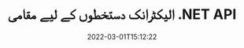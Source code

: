 ---
############################# Static ############################
layout: "product"
date: 2022-03-01T15:12:22
draft: false
#operation: 
#signaturetype: 
#fileformat: 
#productName: Java
lang: ur
#productCode: java
#otherformats: 
#breadcrumb: Put  signature on  for Java
product: "Signature"
product_tag: "signature"
platform: ".NET"
platform_tag: "net"

############################# Head ############################
head_title: ".NET ڈیجیٹل دستخط API - الیکٹرانک سائن پی ڈی ایف ورڈ ایکسل امیجز"
head_description: "C# .NET ڈیجیٹل دستخط API، PDF، Word، Excel اسپریڈشیٹ، پاورپوائنٹ، تصاویر اور گرافکس دستاویز فارمیٹس پر الیکٹرانک طور پر دستخط کرنے کے لیے eSignature لائبریری۔"

############################# Header ############################
title: "الیکٹرانک دستخطوں کے لیے مقامی .NET API"
description: "دستاویز کے فارمیٹس میں ڈیجیٹل دستخط شامل کریں اور .NET ایپلی کیشنز میں مشہور eSignature کی اقسام (ٹیکسٹ، امیج، QR-Code، Barcode، Stamp، اور Metadata) کو لاگو کریں۔"
button:
    enable: true

############################# SubMenu ############################
submenu:
    enable: true
    
    left:
        img_alt: "GroupDocs.Signature for .NET"
        image: "https://www.groupdocs.cloud/templates/groupdocs/images/product-logos/groupdocs-signature-net.png"
        product: "GroupDocs.Signature"
        platform: ".NET"

    middle:
        button:
            # button loop
            - link: "#overview"
              text: "جائزہ"

            # button loop
            - link: "#features"
              text: "خصوصیات"

            # button loop
            - link: "#support"
              text: "حمایت"

            # button loop
            - link: "https://products.groupdocs.app/signature"
              text: "لائیو ڈیمو"

            # button loop
            - link: "https://purchase.groupdocs.com/pricing/signature/net"
              text: "قیمتوں کا تعین"

    right:
        link_download: "https://downloads.groupdocs.com/signature"
        link_learn: "https://docs.groupdocs.com/signature/net/"
        link_buy: "https://purchase.groupdocs.com"

############################# Overview ############################
overview:
    enable: true
    content: |
      C#، ASP.NET اور دیگر .NET پر مبنی ٹیکنالوجیز میں ایپلی کیشنز بنانے کے لیے .NET API کے لیے GroupDocs.Signature کا استعمال کریں، جو آپ کو ڈیجیٹل کاروباری دستاویزات جیسے کہ PDF، Microsoft Word، Excel اسپریڈشیٹ، PowerPoint پریزنٹیشنز، تصاویر، OpenDocument اور دیگر انڈسٹری معیاری فائل فارمیٹس بغیر کسی اضافی سافٹ ویئر کو انسٹال کرنے کی ضرورت کے۔ یہ الیکٹرانک دستخطی لائبریری کام کرنے کے لیے آسان ہے اور .NET ڈویلپرز آسانی سے اپنی ایپلی کیشنز میں جدید ڈیجیٹل دستخطی خصوصیات شامل کر سکتے ہیں، جو صارفین کو مقبول دستاویز فارمیٹس سے محفوظ طریقے سے دستخط کرنے، تلاش کرنے اور ای-دستخطوں کی تصدیق کرنے کے لیے بااختیار بنا سکتے ہیں۔ یہ متن، تصویر، بارکوڈ، کیو آر کوڈ، فارم فیلڈ، سٹیمپ اور میٹا ڈیٹا جیسے مختلف قسم کے دستخطوں کو نافذ کرنے میں معاونت کرتا ہے۔  

      دستاویز کے دستخط API آپ کو ایک فلیش میں دستاویز پر اپنے مطلوبہ دستخطوں کو تلاش کرنے کے لیے آسان اور جدید تلاش کے اختیارات کے ساتھ بااختیار بناتا ہے۔ اس خصوصیت سے بھرپور دستاویز پر دستخط کرنے والے API کے ساتھ دستخطی اسٹائلنگ، ظاہری شکل کا انتظام اور دستخطی خصوصیات کو اپنی مرضی کے مطابق بنانے کے اختیارات جیسے کہ طول و عرض، شیڈو، الائنمنٹ اور بہت کچھ بھی قابل عمل ہے۔  

      .NET کے لیے GroupDocs.Signature کسی بھی ترقیاتی ماحول میں استعمال کیا جا سکتا ہے جو .NET پلیٹ فارم کو سپورٹ کرتا ہو۔ یہ تمام .NET پر مبنی زبانوں کے ساتھ مطابقت رکھتا ہے اور مقبول آپریٹنگ سسٹم (ونڈوز، لینکس، MacOS) کو سپورٹ کرتا ہے جہاں مونو یا .NET فریم ورک (بشمول .NET کور) انسٹال کیے جا سکتے ہیں۔
    tabs:
      enable: true
      
      ## TAB ONE ##
      tab_one:
        description: |
          ذیل میں .NET کے لیے GroupDocs.Signature کا ایک جائزہ ہے:
      
        left:
          enable: true
          icon: "fab fa-html5"
          title: "دستخط کی اقسام"
          content: |
            * ٹیکسٹ دستخط
            * تصویری دستخط
            * ڈیجیٹل دستخط
            * QR-Code دستخط
            * بارکوڈ دستخط
            * اسٹیمپ دستخط
            * میٹا ڈیٹا دستخط
      
      ## TAB TWO ##
      tab_two:
        description: |
          .NET کے لیے GroupDocs.Signature تمام مقبول [دستاویزی فائل فارمیٹس](https://docs.groupdocs.com/signature/net/supported-document-formats/) دیکھنے کی حمایت کرتا ہے۔ کوڈ کی صرف چند سطروں کے ساتھ، اپنی .NET ایپلیکیشنز میں پی ڈی ایف دستخط، مائیکروسافٹ آفس ورڈ، ایکسل اسپریڈشیٹ، امیج، ایچ ٹی ایم ایل، آؤٹ لک ای میل، ون نوٹ، پروجیکٹ اور گرافکس دیکھنے کی صلاحیتیں شامل کریں۔

        left:
          enable: true
          table:
            # table loop
            - title: "Microsoft Office"
              content: |
                * **Word:** DOC, DOCX, DOCM, DOT, DOTX, DOTM, RTF, TXT
                * **Excel:** XLS, XLSX, XLSM, XLSB, XLTM, XLT, XLTM, XLTX, XLAM, SXC, SpreadsheetML
                * **PowerPoint:** PPT, PPTX, PPS, PPSX, PPSM, POT, POTM, POTX, PPTM

        right:
          enable: true
          table:
            # table loop
            - title: "Images & Other Formats"
              content: |
                * **امیجز**: JPG, BMP, PNG, TIFF, GIF, DCM, WEBP
                * **OpenDocument**: ODT, OTT, OTS, ODS, ODP, OTP, ODG
                * **Jpeg2000**: JP2, JPF, JPX, J2K, J2C, JPM
                * **میٹا فائلز**: EMF, WMF, CMX
                * **پورٹیبل**: PDF
                * **توسیع پذیر ویکٹر گرافکس**: CDR, SVG
                * **Adobe Photoshop**: PSD
                * **دوسرے**: DJVU

      ## TAB THREE ##
      tab_three:
        description: |
          .NET کے لیے GroupDocs.Signature درج ذیل آپریٹنگ سسٹمز، فریم ورکس اور پیکیج مینیجرز کو سپورٹ کرتا ہے:
        
        left:
          enable: true
          table:
            # table loop
            - icon: "fab fa-windows"
              title: "آپریٹنگ سسٹمز"
              content: |
                * Windows Desktop
                * Windows Server
                * Windows Azure
                * Linux
                * MacOS

            # table loop
            - icon: "fas fa-code"
              title: "تعاون یافتہ فریم ورک"
              content: |
                * .NET Framework 2.0 or higher
                * Mono Framework 1.2 or higher
                * .NET Standard 2.0
                * .NET Core 2.0
                * .NET Core 2.1

        right:
          enable: true
          table:
            # table loop
            - icon: "fas fa-box"
              title: "پیکیج مینیجر"
              content: |
                * NuGet

            # table loop
            - icon: "fas fa-tools"
              title: "ترقیاتی ماحول"
              content: |
                * Microsoft Visual Studio
                * Xamarin.Android
                * Xamarin.IOS
                * Xamarin.Mac
                * MonoDevelop

############################# Features ############################
features:
    enable: true
    title: ".NET خصوصیات کے لیے GroupDocs.Signature"

    feature:
      # feature loop
      - icon: "fas fa-copy"
        content: "تائید شدہ دستاویز فارمیٹس سے ای دستخط بنائیں، تلاش کریں، اپ ڈیٹ کریں، چھپائیں، تصدیق کریں اور حذف کریں"

      # feature loop
      - icon: "fas fa-eye"
        content: "ایکسل اسپریڈشیٹ کے لیے XML ایڈوانسڈ الیکٹرانک دستخط (XAdES) کی وضاحت کریں"

      # feature loop
      - icon: "fas fa-bolt"
        content: "QR-Code، BarCode اور تصویری دستخطوں کے ساتھ دستخط شدہ دستاویزات سے تصویری مواد بازیافت کریں۔"
      
      # feature loop
      - icon: "fas fa-file-powerpoint"
        content: "متن یا تصویری دستخط کے لیے اونچائی، چوڑائی، حاشیہ اور سیدھ سیٹ کریں اور مخصوص صفحہ پر رکھیں"

      # feature loop
      - icon: "fas fa-code"
        content: "پاورپوائنٹ پریزنٹیشن دستاویزات تلاش کریں، تصدیق کریں اور ڈیجیٹل طور پر دستخط کریں۔"

      # feature loop
      - icon: "fas fa-cloud"
        content: "مقامی ٹیکسٹ واٹر مارکس کے ساتھ ورڈ پروسیسنگ دستاویز فارمیٹس پر دستخط کریں۔"

      # feature loop
      - icon: "fas fa-remove-format"
        content: "مستطیل ڈاک ٹکٹ کے دستخط کی اقسام کے لیے گول کونوں کی حمایت کرتا ہے۔"

      # feature loop
      - icon: "fas fa-comment-slash"
        content: "مخصوص ایکسل شیٹ پر متن یا تصویری دستخط لگائیں یا تمام شیٹس پر eSignature سیٹ کریں۔"

      # feature loop
      - icon: "fas fa-location-arrow"
        content: "ایکسل شیٹ میں متن یا تصویری دستخط رکھنے کے لیے مخصوص قطار اور کالم نمبر کی وضاحت کریں"

      # feature loop
      - icon: "fas fa-border-all"
        content: "مائیکروسافٹ پاورپوائنٹ میں ٹیکسٹ دستخط پر شیڈو لگائیں اور اس کا رنگ، زاویہ اور شفافیت ترتیب دیں۔"

      # feature loop
      - icon: "fas fa-wrench"
        content: "ایکسل شیٹس کے لیے ٹیکسٹ دستخط بارڈر اسٹائلز اور فونٹ کے اختیارات کو ترتیب دیں۔"

      # feature loop
      - icon: "fas fa-columns"
        content: "تصویری دستخط کی قسم سیٹ کریں، جیسے گول یا مربع اور حاشیہ ترتیب دیں، فونٹ کا رنگ، گردش"

      # feature loop
      - icon: "fas fa-file-word"
        content: "دستخطی لائن کے ساتھ دستاویزات، اسپریڈشیٹ اور پی ڈی ایف فائل پر ڈیجیٹل سرٹیفکیٹ لگائیں۔"

      # feature loop
      - icon: "fas fa-envelope"
        content: "رنگ کی ترتیبات کو انجام دیں، ٹیکسٹ دستخط میں شفافیت اور گردش کا اطلاق کریں۔"

      # feature loop
      - icon: "fas fa-print"
        content: "چمک اور گرے اسکیل کے اختیارات کو ترتیب دیں اور تصویر میں تصویری دستخط کے انڈینٹیشن کی وضاحت کریں"

      # feature loop
      - icon: "fas fa-file-archive"
        content: "کسٹم آبجیکٹ کو ایمبیڈ کریں، پی ڈی ایف دستاویز کی سیریلائز کے ساتھ ساتھ انکرپٹ اور ڈیکرپٹ میٹا ڈیٹا دستخطی اقدار"

      # feature loop
      - icon: "fas fa-lock"
        content: "PDF دستاویزات سے ڈیجیٹل دستخطوں کی ظاہری شکل کو چھپائیں، ہٹائیں یا حسب ضرورت بنائیں"

      # feature loop
      - icon: "fas fa-file-code"
        content: "ڈیجیٹل فارم فیلڈ کے ساتھ پی ڈی ایف دستاویزات پر دستخط کریں، اور تصویر، تشریح، اسٹیکر یا واٹر مارک کے بطور ٹیکسٹ دستخط کریں۔"
      
      # feature loop
      - icon: "fas fa-fill-drip"
        content: "ایم ایس ورڈ اور پی ڈی ایف دستاویزات کے فارم فیلڈز میں ٹیکسٹ دستخط رکھیں"

      # feature loop
      - icon: "fas fa-file-excel"
        content: "ورڈ فائلوں کے لیے دستخط یا eSignature کی توسیعی تصدیق کے لیے دستاویزات کے صوابدیدی صفحات کی وضاحت کریں"

      # feature loop
      - icon: "fas fa-heading"
        content: "دستخط شدہ تصویری فائل کو مختلف فارمیٹ میں محفوظ کریں اور دستخط شدہ اسپریڈ شیٹ کو بطور تصویر یا ملٹی پیج TIFF برآمد کریں۔"

      # feature loop
      - icon: "fas fa-project-diagram"
        content: "دستخط شدہ فائلوں کو پاس ورڈ تفویض، ترمیم اور ہٹائیں اور پاس ورڈ سے محفوظ فائلوں پر eSignature کا اطلاق کریں"

      # feature loop
      - icon: "fas fa-cube"
        content: "ای سائن ورک شیٹس، پاورپوائنٹ سلائیڈز، ورڈ دستاویزات اور میٹا ڈیٹا میں حسب ضرورت اشیاء کے ساتھ تصاویر"

      # feature loop
      - icon: "fab fa-uncharted"
        content: "ٹھوس، ساخت، لکیری گریڈینٹ اور ریڈیل گریڈینٹ کے طور پر دستخطی برش کی طرزیں ترتیب دیں"

      # feature loop
      - icon: "fab fa-uncharted"
        content: "کسٹم انکرپٹڈ QR-Code ٹیکسٹ یا ڈیٹا کے ساتھ دستاویزات پر دستخط کریں۔"

      # feature loop
      - icon: "fab fa-uncharted"
        content: "تصویری دستاویز کے بطور DjVu فارمیٹ کے ساتھ فائلوں کو تلاش اور سائن کریں۔"

      # feature loop
      - icon: "fab fa-uncharted"
        content: "فائل یو آر ایل کے ذریعے دستاویز کی معلومات نکالیں، جیسے صفحہ شمار"

      # feature loop
      - icon: "fab fa-uncharted"
        content: "CorelDraw فائلوں کو تصویری دستاویزات کے طور پر تلاش، دستخط اور تصدیق کریں۔"

      # feature loop
      - icon: "fab fa-uncharted"
        content: "میٹا ڈیٹا میں ذخیرہ شدہ یا حذف شدہ دستخط کی معلومات کی تاریخ رکھیں"

      # feature loop
      - icon: "fab fa-uncharted"
        content: "کیو آر کوڈ میں کسٹم ڈیٹا آبجیکٹ، وی کارڈ یا ای میل آبجیکٹ شامل کریں اور پی ڈی ایف فائلوں میں انکرپٹڈ کیو آر کوڈ کی تصدیق کریں"

    more_feature:
      # more_feature_loop
      - title: "آسانی سے ڈیجیٹل دستخط شامل کریں۔"
        content: |
          .NET API کے لیے GroupDocs.Signature آپ کو معاون فائل فارمیٹس میں مختلف قسم کے دستخط شامل کرنے کی اجازت دیتا ہے۔ دستخط کی اقسام، جیسے کہ ٹیکسٹ، امیج، ڈیجیٹل، سٹیمپ، کیو آر کوڈ، بارکوڈ، اور میٹا ڈیٹا کو .NET کے لیے GroupDocs.Signature کا استعمال کرتے ہوئے لاگو کیا جا سکتا ہے۔ مندرجہ ذیل کوڈ کی مثال سے پتہ چلتا ہے کہ پی ڈی ایف دستاویز میں ٹیکسٹ دستخط کو کیسے لاگو کیا جائے:

          ```cs
          using (Signature signature = new Signature("D:\\sample.pdf"))
          {
          TextSignOptions options = new TextSignOptions("John Smith")
          {
          // متن کا رنگ مقرر کریں
          ForeColor = Color.Red
          };
          // فائل میں دستاویز پر دستخط کریں۔
          signature.Sign("D:\\signed.pdf", options);
          }
          ```

      # more_feature_loop
      - title: "تائید شدہ بارکوڈ دستخط کی اقسام"
        content: |
          ہمارا دستخطی ہیرا پھیری API آپ کو معاون دستاویز فارمیٹس پر بارکوڈ دستخط لاگو کرنے کی خصوصیت پیش کرتا ہے۔ .NET کے لیے GroupDocs.Signature مختلف بارکوڈ اقسام کو سپورٹ کرتا ہے، جیسے Code128, Code39Extended, Code39Standard, EAN14, EAN8, ITF14, UPCA, اور UPCE۔ تمام رجسٹرڈ بارکوڈ اقسام کو سپورٹ کرنے کے لیے "AllTypes" نامی ایک جامد آبجیکٹ بھی فراہم کی جاتی ہے۔

      # more_feature_loop
      - title: "دستخط اور سرٹیفکیٹ تلاش کریں۔"
        content: |
          GroupDocs.Signature for .NET API، آپ کو ورڈ دستاویزات، ایکسل اسپریڈ شیٹس، اور پی ڈی ایف فائلوں سے ڈیجیٹل سرٹیفکیٹ تلاش کرنے کی اجازت دیتا ہے۔ آپ سسٹم میں رجسٹرڈ تمام ڈیجیٹل سرٹیفکیٹ بھی حاصل کر سکتے ہیں۔ .NET API کے لیے GroupDocs.Signature کا استعمال کرتے ہوئے میٹا ڈیٹا کے دستخطوں کو Word دستاویزات، ایکسل اسپریڈشیٹ، تصاویر اور پی ڈی ایف فائلوں میں بھی تلاش کیا جا سکتا ہے۔  

          .NET API کے لیے GroupDocs.Signature کے ذریعے، آپ کسی بھی دستاویز، پریزنٹیشن، اسپریڈشیٹ، تصویر کے ساتھ ساتھ PDF فائل میں QR-Code اور Barcode دستخط تلاش کر سکتے ہیں، اور تلاش کی پیشرفت حاصل کر سکتے ہیں۔ آپ QR-Code Signature کے ساتھ دستخط شدہ دستاویزات سے حسب ضرورت ڈیٹا آبجیکٹ بھی تلاش کر سکتے ہیں۔

      # more_feature_loop
      - title: "بارکوڈ کے لیے اعلی درجے کی تلاش کے اختیارات"
        content: |
          آپ GroupDocs.Signature for.NET API کے ذریعے اپنے مطلوبہ بارکوڈ کو بہت آسانی سے تلاش اور تلاش کر سکتے ہیں، کیونکہ ہمارا دستخط API جدید تلاش کے اختیارات پیش کرتا ہے۔ یہ آپ کو کسی خاص صفحہ پر بارکوڈ تلاش کرنے، کسی دستاویز میں تلاش کرنے، تلاش کرنے کے لیے مختلف صفحات کی وضاحت کرنے (پہلا، آخری، برابر، طاق)، مخصوص انکوڈنگ قسم کے بارکوڈ کی تلاش، مخصوص ٹیکسٹ سٹرنگ کی بنیاد پر بارکوڈ تلاش کرنے، یا بار کوڈ تلاش کرنے کے قابل بناتے ہیں۔ "contains" آپشن والی سٹرنگ کی بنیاد پر۔

############################# Support ############################
support:
    enable: true

############################# Solutions ############################
solutions:
    enable: true
    title: "GroupDocs.Signature دیگر مقبول ترقیاتی ماحول کے لیے دستاویز دیکھنے والے APIs پیش کرتا ہے۔"

    solution:
        # solution loop
        - img_alt: "GroupDocs.Signature for Java"
          image: "https://www.groupdocs.cloud/templates/groupdocs/images/product-logos/groupdocs-signature-java.png"
          product: "GroupDocs.Signature"
          platform: "Java"
          link: "/signature/java/"

############################# Back to top ###############################
back_to_top:
  enable: true
---